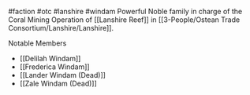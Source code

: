 #faction #otc #lanshire #windam 
Powerful Noble family in charge of the Coral Mining Operation of [[Lanshire Reef]] in [[3-People/Ostean Trade Consortium/Lanshire/Lanshire]].

Notable Members
- [[Delilah Windam]]
- [[Frederica Windam]]
- [[Lander Windam (Dead)]]
- [[Zale Windam (Dead)]]